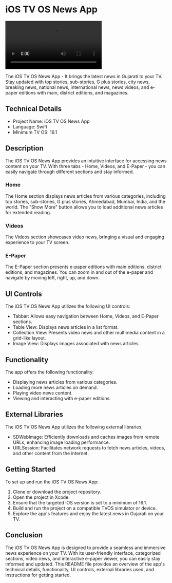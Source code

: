 
# iOS TV OS News App

![video](iOS_TV_OS_News_App.mp4)

The iOS TV OS News App - It brings the latest news in Gujarati to your TV. Stay updated with top stories, sub-stories, G plus stories, city news, breaking news, national news, international news, news videos, and e-paper editions with main, district editions, and magazines.

## Technical Details

- Project Name: iOS TV OS News App
- Language: Swift
- Minimum TV OS: 16.1

## Description

The iOS TV OS News App provides an intuitive interface for accessing news content on your TV. With three tabs - Home, Videos, and E-Paper - you can easily navigate through different sections and stay informed.

### Home

The Home section displays news articles from various categories, including top stories, sub-stories, G plus stories, Ahmedabad, Mumbai, India, and the world. The "Show More" button allows you to load additional news articles for extended reading.

### Videos

The Videos section showcases video news, bringing a visual and engaging experience to your TV screen.

### E-Paper

The E-Paper section presents e-paper editions with main editions, district editions, and magazines. 
You can zoom in and out of the e-paper and navigate by moving left, right, up, and down.

## UI Controls

The iOS TV OS News App utilizes the following UI controls:

- Tabbar: Allows easy navigation between Home, Videos, and E-Paper sections.
- Table View: Displays news articles in a list format.
- Collection View: Presents video news and other multimedia content in a grid-like layout.
- Image View: Displays images associated with news articles.

## Functionality

The app offers the following functionality:

- Displaying news articles from various categories.
- Loading more news articles on demand.
- Playing video news content.
- Viewing and interacting with e-paper editions.

## External Libraries

The iOS TV OS News App utilizes the following external libraries:

- SDWebImage: Efficiently downloads and caches images from remote URLs, enhancing image loading performance.
- URLSession: Facilitates network requests to fetch news articles, videos, and other content from the internet.

## Getting Started

To set up and run the iOS TV OS News App:

1. Clone or download the project repository.
2. Open the project in Xcode.
3. Ensure that the targeted iOS version is set to a minimum of 16.1.
4. Build and run the project on a compatible TVOS simulator or device.
5. Explore the app's features and enjoy the latest news in Gujarati on your TV.

## Conclusion

The iOS TV OS News App is designed to provide a seamless and immersive news experience on your TV. With its user-friendly interface, categorized sections, video news, and interactive e-paper viewer, you can easily stay informed and updated. This README file provides an overview of the app's technical details, functionality, UI controls, external libraries used, and instructions for getting started.
